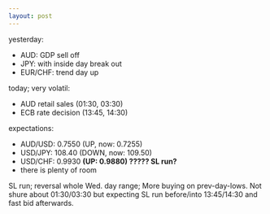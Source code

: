```yaml
---
layout: post
---
```


yesterday:

* AUD: GDP sell off
* JPY: with inside day break out
* EUR/CHF: trend day up


today; very volatil:

* AUD retail sales (01:30, 03:30)
* ECB rate decision (13:45, 14:30)


expectations:

* AUD/USD: 0.7550 (UP, now: 0.7255)
* USD/JPY: 108.40 (DOWN, now: 109.50)
* USD/CHF: 0.9930 **(UP: 0.9880) ????? SL run?**
* there is plenty of room

SL run; reversal whole Wed. day range; More buying on prev-day-lows. Not shure about 01:30/03:30 but expecting SL run before/into 13:45/14:30 and fast bid afterwards.
